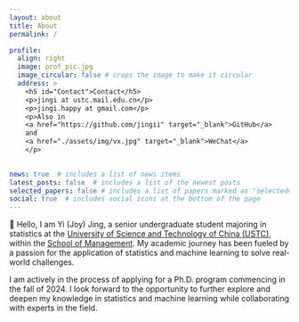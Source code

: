 ```yaml
---
layout: about
title: About
permalink: /

profile:
  align: right
  image: prof_pic.jpg
  image_circular: false # crops the image to make it circular
  address: >
    <h5 id="Contact">Contact</h5>
    <p>jingi at ustc.mail.edu.cn</p>
    <p>jingi.happy at gmail.com</p>
    <p>Also in 
    <a href="https://github.com/jingii" target="_blank">GitHub</a>
    and 
    <a href="./assets/img/vx.jpg" target="_blank">WeChat</a>
    </p>
  

news: true  # includes a list of news items
latest_posts: false  # includes a list of the newest posts
selected_papers: false # includes a list of papers marked as "selected={true}"
social: true  # includes social icons at the bottom of the page
---
```


:wave: Hello, I am Yi (Joy) Jing, a senior undergraduate student majoring in statistics at the [University of Science and Technology of China (USTC)](http://en.ustc.edu.cn/), within the [School of Management](http://en.business.ustc.edu.cn/main.htm). My academic journey has been fueled by a passion for the application of statistics and machine learning to solve real-world challenges. 

I am actively in the process of applying for a Ph.D. program commencing in the fall of 2024. I look forward to the opportunity to further explore and deepen my knowledge in statistics and machine learning while collaborating with experts in the field.